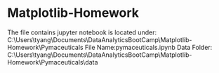 # Matplotlib-Homework

The file contains jupyter notebook is located under:
C:\Users\tyang\Documents\DataAnalyticsBootCamp\Matplotlib-Homework\Pymaceuticals
File Name:pymaceuticals.ipynb
Data Folder:
C:\Users\tyang\Documents\DataAnalyticsBootCamp\Matplotlib-Homework\Pymaceuticals\data

